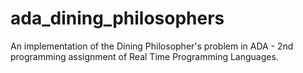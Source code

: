 # ada_dining_philosophers
An implementation of the Dining Philosopher's problem in ADA - 2nd programming assignment of Real Time Programming Languages.
